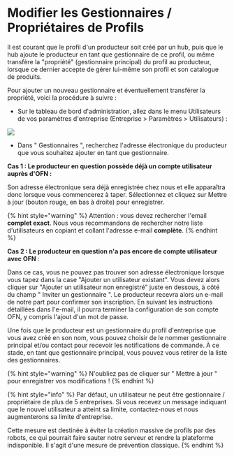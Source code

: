 # Modifier les Gestionnaires / Propriétaires de Profils

Il est courant que le profil d'un producteur soit créé par un hub, puis que le hub ajoute le producteur en tant que gestionnaire de ce profil, ou même transfère la "propriété" \(gestionnaire principal\) du profil au producteur, lorsque ce dernier accepte de gérer lui-même son profil et son catalogue de produits. 

Pour ajouter un nouveau gestionnaire et éventuellement transférer la propriété, voici la procédure à suivre :

* Sur le tableau de bord d'administration, allez dans le menu Utilisateurs de vos paramètres d'entreprise \(Entreprise &gt; Paramètres &gt; Utilisateurs\) :

![](../../.gitbook/assets/changeowner.jpg)

* Dans " Gestionnaires ", recherchez l'adresse électronique du producteur que vous souhaitez ajouter en tant que gestionnaire.

**Cas 1 : Le producteur en question possède déjà un compte utilisateur auprès d'OFN :**

Son adresse électronique sera déjà enregistrée chez nous et elle apparaîtra donc lorsque vous commencerez à taper. Sélectionnez et cliquez sur Mettre à jour \(bouton rouge, en bas à droite\) pour enregistrer.

{% hint style="warning" %}
Attention : vous devez rechercher l'email **complet exact**. Nous vous recommandons de rechercher notre liste d'utilisateurs en copiant et collant l'adresse e-mail **complète**.
{% endhint %}

**Cas 2 : Le producteur en question n'a pas encore de compte utilisateur avec OFN** : 

Dans ce cas, vous ne pouvez pas trouver son adresse électronique lorsque vous tapez dans la case "Ajouter un utilisateur existant". Vous devez alors cliquer sur "Ajouter un utilisateur non enregistré" juste en dessous, à côté du champ " Inviter un gestionnaire ". Le producteur recevra alors un e-mail de notre part pour confirmer son inscription. En suivant les instructions détaillées dans l'e-mail, il pourra terminer la configuration de son compte OFN, y compris l'ajout d'un mot de passe. 

Une fois que le producteur est un gestionnaire du profil d'entreprise que vous avez créé en son nom, vous pouvez choisir de le nommer gestionnaire principal et/ou contact pour recevoir les notifications de commande. À ce stade, en tant que gestionnaire principal, vous pouvez vous retirer de la liste des gestionnaires.

{% hint style="warning" %}
N'oubliez pas de cliquer sur " Mettre à jour " pour enregistrer vos modifications !
{% endhint %}

{% hint style="info" %}
Par défaut, un utilisateur ne peut être gestionnaire / propriétaire de plus de 5 entreprises. Si vous recevez un message indiquant que le nouvel utilisateur a atteint sa limite, contactez-nous et nous augmenterons sa limite d'entreprise. 

Cette mesure est destinée à éviter la création massive de profils par des robots, ce qui pourrait faire sauter notre serveur et rendre la plateforme indisponible. Il s'agit d'une mesure de prévention classique.
{% endhint %}

